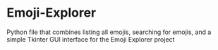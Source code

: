# Emoji-Explorer
Python file that combines listing all emojis, searching for emojis, and a simple Tkinter GUI interface for the Emoji Explorer project
